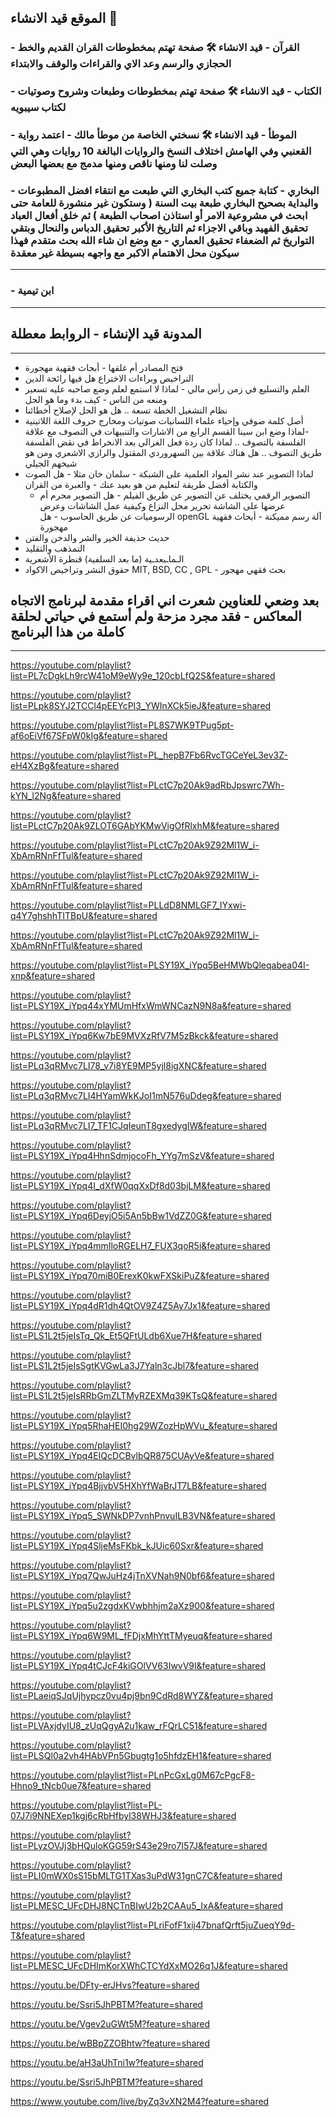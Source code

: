 ## الموقع قيد الانشاء 🚧

### - القرآن - قيد الانشاء 🛠️ صفحة تهتم بمخطوطات القران القديم والخط الحجازي والرسم وعد الاي والقراءات والوقف والابتداء
### - الكتاب - قيد الانشاء 🛠️ صفحة تهتم بمخطوطات وطبعات وشروح وصوتيات لكتاب سيبويه
### - الموطأ - قيد الانشاء 🛠️ نسختي الخاصة من موطأ مالك - اعتمد رواية القعنبي وفي الهامش اختلاف النسخ والروايات البالغة 10 روايات وهي التي وصلت لنا ومنها ناقص ومنها مدمج مع بعضها البعض
### - البخاري - كتابة جميع كتب البخاري التي طبعت مع انتقاء افضل المطبوعات والبداية بصحيح البخاري طبعة بيت السنة ( وستكون غير منشورة للعامة حتى ابحث في مشروعية الامر أو استاذن اصحاب الطبعة ) ثم خلق أفعال العباد تحقيق الفهيد وباقي الاجزاء ثم التاريخ الأكبر تحقيق الدباس والنحال وبتقي التواريخ ثم الضعفاء تحقيق العماري - مع وضع ان شاء الله بحث متقدم فهذا سيكون محل الاهتمام الاكبر مع واجهه بسيطة غير معقدة 
***
### - ابن تيمية

***
## المدونة قيد الإنشاء - الروابط معطلة
*** 

- فتح المصادر أم غلقها - أبحاث فقهية مهجورة
- التراخيص وبراءات الاختراع هل فيها رائحة الدين
- العلم والتسليع في زمن رأس مالي - لماذا لا استمع لعلم وضع صاحبه عليه تسعير ومنعه من الناس - كيف بدء وما هو الحل
- نظام التشغيل الخطة تسعة .. هل هو الحل لإصلاح أخطائنا
- أصل كلمة صوفي وإحياء علماء اللسانيات صوتيات ومخارج حروف اللغة اللاتينية -لماذا وضع ابن سينا القسم الرابع من الاشارات والتنبيهات في التصوف مع علاقة الفلسفة بالتصوف .. لماذا كان ردة فعل الغزالي بعد الانخراط في نقض الفلسفة طريق التصوف .. هل هناك علاقة بين السهروردي المقتول والرازي الاشعري ومن هو شيخهم الجيلي
- لماذا التصوير عند نشر المواد العلمية على الشبكة -  سلمان خان مثلا - هل الصوت والكتابة أفضل طريقة لتعليم من هو بعيد عنك - والعبرة من القران
  - التصوير الرقمي يختلف عن التصوير عن طريق الفيلم - هل التصوير محرم أم عرضها على الشاشة تحرير محل النزاع وكيفية عمل الشاشات وعرض الرسوميات عن طريق الحاسوب - هل  openGL آلة رسم مميكنة - أبحاث فقهية مهجورة
- حديث حذيفة الخير والشر والدخن والفتن
- التمذهب والتقليد 
- الـماـبعدـية (ما بعد السلفية) قنطرة الأشعرية
- حقوق النشر وتراخيص الاكواد MIT, BSD, CC , GPL  - بحث فقهي مهجور

##  بعد وضعي للعناوين شعرت اني اقراء مقدمة لبرنامج الاتجاه المعاكس - فقد مجرد مزحة ولم أستمع في حياتي لحلقة كاملة من هذا البرنامج

***

https://youtube.com/playlist?list=PL7cDgkLh9rcW41oM9eWy9e_120cbLfQ2S&feature=shared

https://youtube.com/playlist?list=PLpk8SYJ2TCCl4pEEYcPI3_YWInXCk5ieJ&feature=shared

https://youtube.com/playlist?list=PL8S7WK9TPug5pt-af6oEiVf67SFpW0kIg&feature=shared

https://youtube.com/playlist?list=PL_hepB7Fb6RvcTGCeYeL3ev3Z-eH4XzBg&feature=shared

https://youtube.com/playlist?list=PLctC7p20Ak9adRbJpswrc7Wh-kYN_l2Ng&feature=shared

https://youtube.com/playlist?list=PLctC7p20Ak9ZLOT6GAbYKMwVigOfRlxhM&feature=shared

https://youtube.com/playlist?list=PLctC7p20Ak9Z92Ml1W_i-XbAmRNnFfTul&feature=shared

https://youtube.com/playlist?list=PLctC7p20Ak9Z92Ml1W_i-XbAmRNnFfTul&feature=shared

https://youtube.com/playlist?list=PLLdD8NMLGF7_IYxwi-q4Y7ghshhTITBpU&feature=shared

https://youtube.com/playlist?list=PLctC7p20Ak9Z92Ml1W_i-XbAmRNnFfTul&feature=shared

https://youtube.com/playlist?list=PLSY19X_iYpq5BeHMWbQleqabea04I-xnp&feature=shared

https://youtube.com/playlist?list=PLSY19X_iYpq44xYMUmHfxWmWNCazN9N8a&feature=shared

https://youtube.com/playlist?list=PLSY19X_iYpq6Kw7bE9MVXzRfV7M5zBkck&feature=shared

https://youtube.com/playlist?list=PLq3qRMvc7LI78_v7i8YE9MP5yjl8igXNC&feature=shared

https://youtube.com/playlist?list=PLq3qRMvc7LI4HYamWkKJoI1mN576uDdeg&feature=shared

https://youtube.com/playlist?list=PLq3qRMvc7LI7_TF1CJqIeunT8gxedygIW&feature=shared

https://youtube.com/playlist?list=PLSY19X_iYpq4HhnSdmjocoFh_YYg7mSzV&feature=shared

https://youtube.com/playlist?list=PLSY19X_iYpq4I_dXfW0qqXxDf8d03bjLM&feature=shared

https://youtube.com/playlist?list=PLSY19X_iYpq6DeyjO5i5An5bBw1VdZZ0G&feature=shared

https://youtube.com/playlist?list=PLSY19X_iYpq4mmIloRGELH7_FUX3qoR5i&feature=shared

https://youtube.com/playlist?list=PLSY19X_iYpq70miB0ErexK0kwFXSkiPuZ&feature=shared

https://youtube.com/playlist?list=PLSY19X_iYpq4dR1dh4QtOV9Z4Z5Ay7Jx1&feature=shared

https://youtube.com/playlist?list=PLS1L2t5jeIsTq_Qk_Et5QFtULdb6Xue7H&feature=shared

https://youtube.com/playlist?list=PLS1L2t5jeIsSgtKVGwLa3J7Yaln3cJbl7&feature=shared

https://youtube.com/playlist?list=PLS1L2t5jeIsRRbGmZLTMyRZEXMq39KTsQ&feature=shared

https://youtube.com/playlist?list=PLSY19X_iYpq5RhaHEI0hg29WZozHpWVu_&feature=shared

https://youtube.com/playlist?list=PLSY19X_iYpq4EIQcDCBvlbQR875CUAyVe&feature=shared

https://youtube.com/playlist?list=PLSY19X_iYpq4BjjvbV5HXhYfWaBrJT7LB&feature=shared

https://youtube.com/playlist?list=PLSY19X_iYpq5_SWNkDP7vnhPnvuILB3VN&feature=shared

https://youtube.com/playlist?list=PLSY19X_iYpq4SljeMsFKbk_kJUic60Sxr&feature=shared

https://youtube.com/playlist?list=PLSY19X_iYpq7QwJuHz4jTnXVNah9N0bf6&feature=shared

https://youtube.com/playlist?list=PLSY19X_iYpq5u2zgdxKVwbhhjm2aXz900&feature=shared

https://youtube.com/playlist?list=PLSY19X_iYpq6W9ML_fFDjxMhYttTMyeuq&feature=shared

https://youtube.com/playlist?list=PLSY19X_iYpq4tCJcF4kiGOlVV63IwvV9l&feature=shared

https://youtube.com/playlist?list=PLaeiqSJqUjhypcz0vu4pj9bn9CdRd8WYZ&feature=shared

https://youtube.com/playlist?list=PLVAxjdyIU8_zUqQgyA2u1kaw_rFQrLC51&feature=shared

https://youtube.com/playlist?list=PLSQl0a2vh4HAbVPn5Gbugtg1o5hfdzEH1&feature=shared

https://youtube.com/playlist?list=PLnPcGxLg0M67cPgcF8-Hhno9_tNcb0ue7&feature=shared

https://youtube.com/playlist?list=PL-07J7i9NNEXep1kgj6cRbHfbyl38WHJ3&feature=shared

https://youtube.com/playlist?list=PLyzOVJj3bHQuloKGG59rS43e29ro7I57J&feature=shared

https://youtube.com/playlist?list=PLI0mWX0sS15bMLTG1TXas3uPdW31gnC7C&feature=shared

https://youtube.com/playlist?list=PLMESC_UFcDHJ8NCTnBIwU2b2CAAu5_IxA&feature=shared

https://youtube.com/playlist?list=PLriFofF1xij47bnafQrft5juZueqY9d-T&feature=shared

https://youtube.com/playlist?list=PLMESC_UFcDHImKorXWhCTCYdXxMO26q1J&feature=shared

https://youtu.be/DFty-erJHvs?feature=shared

https://youtu.be/Ssri5JhPBTM?feature=shared

https://youtu.be/Vgev2uGWt5M?feature=shared

https://youtu.be/wBBpZZOBhtw?feature=shared

https://youtu.be/aH3aUhTni1w?feature=shared

https://youtu.be/Ssri5JhPBTM?feature=shared

https://www.youtube.com/live/byZq3vXN2M4?feature=shared

